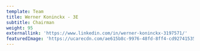```yaml
---
template: Team
title: Werner Koninckx - 3E
subtitle: Chairman
weight: 95
externallink: 'https://www.linkedin.com/in/werner-koninckx-3197571/'
featuredImage: 'https://ucarecdn.com/ae615b8c-9976-48fd-8ff4-cd9274153577/'
---
```


